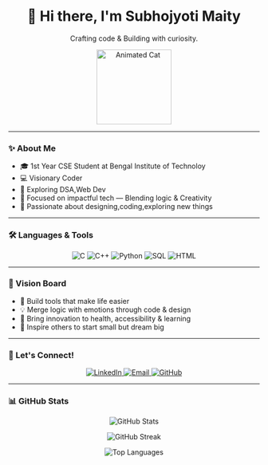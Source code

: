 <h1 align="center">👋 Hi there, I'm Subhojyoti Maity</h1>
<p align="center">Crafting code & Building with curiosity.</p>

<p align="center">
  <img src="https://media.giphy.com/media/JIX9t2j0ZTN9S/giphy.gif" width="150" alt="Animated Cat"/>
</p>

---

### ✨ About Me
- 🎓 1st Year CSE Student at Bengal Institute of Technoloy
- 💻 Visionary Coder
- 🧠 Exploring DSA,Web Dev
- 🧰 Focused on impactful tech — Blending logic & Creativity
- 🎨 Passionate about designing,coding,exploring new things

---

### 🛠️ Languages & Tools
<p align="center"> <!-- Languages --> <img src="https://img.shields.io/badge/C-00599C?style=for-the-badge&logo=c&logoColor=white" alt="C"/> <img src="https://img.shields.io/badge/C++-00599C?style=for-the-badge&logo=c%2B%2B&logoColor=white" alt="C++"/> <img src="https://img.shields.io/badge/Python-3776AB?style=for-the-badge&logo=python&logoColor=white" alt="Python"/> <img src="https://img.shields.io/badge/SQL-4479A1?style=for-the-badge&logo=mysql&logoColor=white" alt="SQL"/> <img src="https://img.shields.io/badge/HTML-E34F26?style=for-the-badge&logo=html5&logoColor=white" alt="HTML"/> </p>

---

### 🚀 Vision Board
- 📱 Build tools that make life easier
- 💡 Merge logic with emotions through code & design
- 🧠 Bring innovation to health, accessibility & learning
- 🌟 Inspire others to start small but dream big

---

### 🤝 Let's Connect!

<p align="center">
  <a href="https://www.linkedin.com/in/subhojyotimaity" target="_blank">
    <img src="https://img.shields.io/badge/LinkedIn-blue?style=for-the-badge&logo=linkedin" alt="LinkedIn"/>
  </a>
  <a href="mailto:subhojyotimaity1082005@gmail.com">
    <img src="https://img.shields.io/badge/Gmail-red?style=for-the-badge&logo=gmail&logoColor=white" alt="Email"/>
  </a>
  <a href="https://github.com/MONSTERBOY110" target="_blank">
    <img src="https://img.shields.io/badge/GitHub-181717?style=for-the-badge&logo=github" alt="GitHub"/>
  </a>
</p>

--- 

### 📊 GitHub Stats

<p align="center">
  <img src="https://github-readme-stats.vercel.app/api?username=MONSTERBOY110&show_icons=true&theme=tokyonight" alt="GitHub Stats" />
</p>

<p align="center">
  <img src="https://github-readme-streak-stats.herokuapp.com/?user=MONSTERBOY110&theme=tokyonight" alt="GitHub Streak" />
</p>

<p align="center">
  <img src="https://github-readme-stats.vercel.app/api/top-langs/?username=MONSTERBOY110&layout=compact&theme=tokyonight" alt="Top Languages" />
</p>


<!---
MONSTERBOY110/MONSTERBOY110 is a ✨ special ✨ repository because its `README.md` (this file) appears on your GitHub profile.
You can click the Preview link to take a look at your changes.
--->
